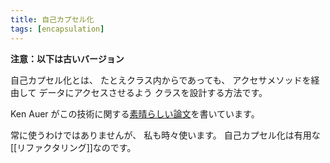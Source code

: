 ```yaml
---
title: 自己カプセル化
tags: [encapsulation]
---
```


**注意：以下は古いバージョン**


自己カプセル化とは、
たとえクラス内からであっても、
アクセサメソッドを経由して
データにアクセスさせるよう
クラスを設計する方法です。

Ken Auer がこの技術に関する[素晴らしい論文](http://www.rolemodelsoftware.com/moreAboutUs/publications/articles/self-enc.php)を書いています。

常に使うわけではありませんが、
私も時々使います。
自己カプセル化は有用な[[リファクタリング]]なのです。
